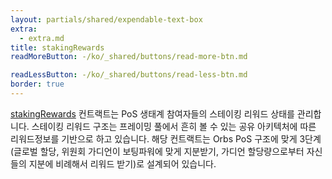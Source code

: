 ```yaml
---
layout: partials/shared/expendable-text-box
extra:
  - extra.md
title: stakingRewards
readMoreButton: -/ko/_shared/buttons/read-more-btn.md

readLessButton: -/ko/_shared/buttons/read-less-btn.md
border: true
---
```


[stakingRewards](https://etherscan.io/0xB5303c22396333D9D27Dc45bDcC8E7Fc502b4B32) 컨트랙트는 PoS 생태계 참여자들의 스테이킹 리워드 상태를 관리합니다. 스테이킹 리워드 구조는 프레이밍 풀에서 흔히 볼 수 있는 공유 아키텍처에 따른 리워드정보를 기반으로 하고 있습니다. 해당 컨트랙트는 Orbs PoS 구조에 맞게 3단계(글로벌 할당, 위원회 가디언이 보팅파워에 맞게 지분받기, 가디언 할당량으로부터 자신들의 지분에 비례해서 리워드 받기)로 설계되어 있습니다.
